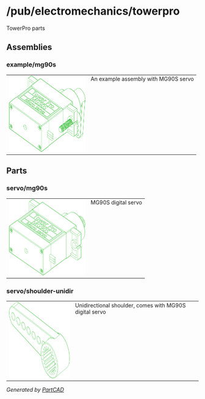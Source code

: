 # /pub/electromechanics/towerpro

TowerPro parts

## Assemblies

### example/mg90s
<table><tr>
<td valign=top><img src="./example/mg90s.svg" width="200" height="200"></td>
<td valign=top>An example assembly with MG90S servo</td>
</tr></table>

## Parts

### servo/mg90s
<table><tr>
<td valign=top><img src="./servo/mg90s.svg" width="200" height="200"></td>
<td valign=top>MG90S digital servo</td>
</tr></table>

### servo/shoulder-unidir
<table><tr>
<td valign=top><img src="./servo/shoulder-unidir.svg" width="200" height="200"></td>
<td valign=top>Unidirectional shoulder, comes with MG90S digital servo</td>
</tr></table>

*Generated by [PartCAD](https://partcad.org/)*
